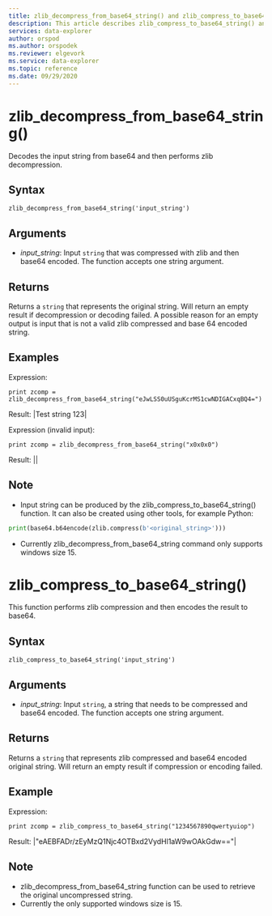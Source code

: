 ```yaml
---
title: zlib_decompress_from_base64_string() and zlib_compress_to_base64_string - Azure Data Explorer 
description: This article describes zlib_compress_to_base64_string() and zlib_decompress_from_base64_string() commands in Azure Data Explorer.
services: data-explorer
author: orspod
ms.author: orspodek
ms.reviewer: elgevork
ms.service: data-explorer
ms.topic: reference
ms.date: 09/29/2020
---
```

# zlib_decompress_from_base64_string()

Decodes the input string from base64 and then performs zlib decompression.

## Syntax

`zlib_decompress_from_base64_string('input_string')`

## Arguments

* *input_string*: Input `string` that was compressed with zlib and then base64 encoded. The function accepts one string argument.

## Returns

Returns a `string` that represents the original string. Will return an empty result if decompression or decoding failed. A possible reason for an empty output is input that is not a valid zlib compressed and base 64 encoded string.

## Examples

Expression:

```kusto
print zcomp = zlib_decompress_from_base64_string("eJwLSS0uUSguKcrMS1cwNDIGACxqBQ4=")
```

Result:
|Test string 123|

Expression (invalid input):

```kusto
print zcomp = zlib_decompress_from_base64_string("x0x0x0")
```

Result:
||

## Note
- Input string can be produced by the zlib_compress_to_base64_string() function. It can also be created using other tools, for example Python: 
```python
print(base64.b64encode(zlib.compress(b'<original_string>')))
```
- Currently zlib_decompress_from_base64_string command only supports windows size 15.




# zlib_compress_to_base64_string()

This function performs zlib compression and then encodes the result to base64.

## Syntax

`zlib_compress_to_base64_string('input_string')`

## Arguments

* *input_string*: Input `string`, a string that needs to be compressed and base64 encoded. The function accepts one string argument.

## Returns

Returns a `string` that represents zlib compressed and base64 encoded original string. Will return an empty result if compression or encoding failed.

## Example

Expression:
```kusto
print zcomp = zlib_compress_to_base64_string("1234567890qwertyuiop")
```

Result:
|"eAEBFADr/zEyMzQ1Njc4OTBxd2VydHl1aW9wOAkGdw=="|

## Note
- zlib_decompress_from_base64_string function can be used to retrieve the original uncompressed string.
- Currently the only supported windows size is 15.


